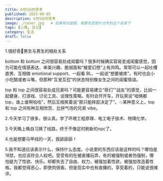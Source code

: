 ```yaml
---
title: 6月5日的思考
published: 2025-06-05
description: 6月5日的思考
image: ./cover.jpg   # 如果有封面图，需要先把图片也传到这个目录下
tags: [心情, 日记]
category: 生活
draft: false
---
```

1.很好奇🌈男生与男生的相处关系

bottom 和 bottom 之间很容易处成闺蜜吗？很多时候确实容易变成闺蜜感觉，因为可能在情感表达、审美兴趣、脆弱面和“被爱幻想”上有共鸣。常常可以一起吐槽直男、互相做 emotional support、一起看 BL、一起说“想要被疼”。有时也会小小吃醋或者斗嘴，但那种“互宠互怼”的状态特别像女生之间的闺蜜情谊。

top 和 top 之间很容易处成兄弟吗？可能更容易建立“哥们”“战友”的感觉，比如一起健身、打游戏、讨论工具、谈理性策略。有时会开开车，开玩笑说“咱俩都 top，谁上谁啊哈哈”，然后互相笑着说“那只能摔跤决定了”。💥某种意义上，top 和 top 之间有种互相欣赏、比拼气场的兄弟 vibe。

2.今天学习了很多，很认真。学了环境工程原理、电工电子技术、物理化学。

3.今天晚上晚自习换了线路，终于不像定时刷新的npc了。

4.也是想要马甲线的一天，我舔舔舔！

5.我不知道应该表示什么，保持什么态度。小说里的东西应该是这样的吗？哪怕是18禁，也应该符合人权吧。受受有的在被直播玩弄，有的被强制或者伪强制，哪怕是为了性欲、快乐。却都失去了自由、权力，被强加着性欲，被强加改造着性格。我都觉得恶心，即使肉很香。但是现实中也有直播的，享受着的，只能说很难评。